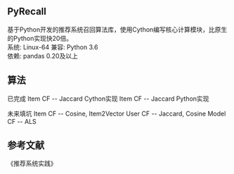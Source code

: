## PyRecall
基于Python开发的推荐系统召回算法库，使用Cython编写核心计算模块，比原生的Python实现快20倍。  
系统: Linux-64
兼容: Python 3.6  
依赖: pandas 0.20及以上   

## 算法
已完成
Item CF -- Jaccard Cython实现
Item CF -- Jaccard Python实现 

未来填坑
Item CF -- Cosine, Item2Vector
User CF -- Jaccard, Cosine
Model CF -- ALS


## 参考文献
《推荐系统实践》
